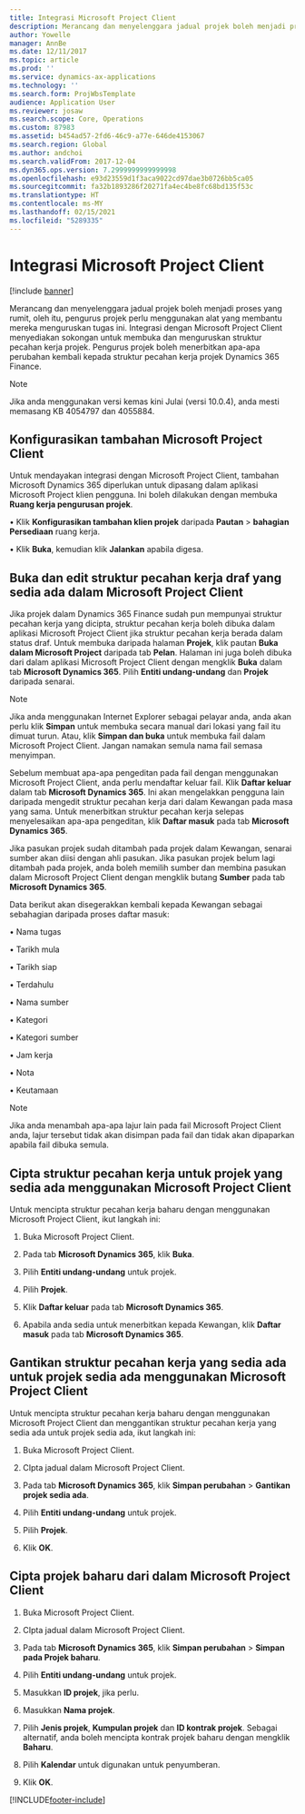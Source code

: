 ```yaml
---
title: Integrasi Microsoft Project Client
description: Merancang dan menyelenggara jadual projek boleh menjadi proses yang rumit, oleh itu, pengurus projek perlu menggunakan alat yang membantu mereka menguruskan tugas ini. Integrasi dengan Microsoft Project Client menyediakan sokongan untuk membuka dan menguruskan struktur pecahan kerja projek.
author: Yowelle
manager: AnnBe
ms.date: 12/11/2017
ms.topic: article
ms.prod: ''
ms.service: dynamics-ax-applications
ms.technology: ''
ms.search.form: ProjWbsTemplate
audience: Application User
ms.reviewer: josaw
ms.search.scope: Core, Operations
ms.custom: 87983
ms.assetid: b454ad57-2fd6-46c9-a77e-646de4153067
ms.search.region: Global
ms.author: andchoi
ms.search.validFrom: 2017-12-04
ms.dyn365.ops.version: 7.2999999999999998
ms.openlocfilehash: e93d23559d1f3aca9022cd97dae3b0726bb5ca05
ms.sourcegitcommit: fa32b1893286f20271fa4ec4be8fc68bd135f53c
ms.translationtype: HT
ms.contentlocale: ms-MY
ms.lasthandoff: 02/15/2021
ms.locfileid: "5289335"
---
```

# <a name="microsoft-project-client-integration"></a>Integrasi Microsoft Project Client

[!include [banner](../includes/banner.md)]

Merancang dan menyelenggara jadual projek boleh menjadi proses yang rumit, oleh itu, pengurus projek perlu menggunakan alat yang membantu mereka menguruskan tugas ini. Integrasi dengan Microsoft Project Client menyediakan sokongan untuk membuka dan menguruskan struktur pecahan kerja projek. Pengurus projek boleh menerbitkan apa-apa perubahan kembali kepada struktur pecahan kerja projek Dynamics 365 Finance.

> [!NOTE]
> Jika anda menggunakan versi kemas kini Julai (versi 10.0.4), anda mesti memasang KB 4054797 dan 4055884.

## <a name="configure-the-microsoft-project-client-add-in"></a>Konfigurasikan tambahan Microsoft Project Client
Untuk mendayakan integrasi dengan Microsoft Project Client, tambahan Microsoft Dynamics 365 diperlukan untuk dipasang dalam aplikasi Microsoft Project klien pengguna. Ini boleh dilakukan dengan membuka **Ruang kerja pengurusan projek**.

•   Klik **Konfigurasikan tambahan klien projek** daripada **Pautan** > **bahagian Persediaan** ruang kerja.

•   Klik **Buka**, kemudian klik **Jalankan** apabila digesa.

## <a name="open-and-edit-an-existing-draft-work-breakdown-structure-in-microsoft-project-client"></a>Buka dan edit struktur pecahan kerja draf yang sedia ada dalam Microsoft Project Client
Jika projek dalam Dynamics 365 Finance sudah pun mempunyai struktur pecahan kerja yang dicipta, struktur pecahan kerja boleh dibuka dalam aplikasi Microsoft Project Client jika struktur pecahan kerja berada dalam status draf. Untuk membuka daripada halaman **Projek**, klik pautan **Buka dalam Microsoft Project** daripada tab **Pelan**. Halaman ini juga boleh dibuka dari dalam aplikasi Microsoft Project Client dengan mengklik **Buka** dalam tab **Microsoft Dynamics 365**. Pilih **Entiti undang-undang** dan **Projek** daripada senarai.

> [!NOTE]
> Jika anda menggunakan Internet Explorer sebagai pelayar anda, anda akan perlu klik **Simpan** untuk membuka secara manual dari lokasi yang fail itu dimuat turun. Atau, klik **Simpan dan buka** untuk membuka fail dalam Microsoft Project Client. Jangan namakan semula nama fail semasa menyimpan.

Sebelum membuat apa-apa pengeditan pada fail dengan menggunakan Microsoft Project Client, anda perlu mendaftar keluar fail. Klik **Daftar keluar** dalam tab **Microsoft Dynamics 365**. Ini akan mengelakkan pengguna lain daripada mengedit struktur pecahan kerja dari dalam Kewangan pada masa yang sama. Untuk menerbitkan struktur pecahan kerja selepas menyelesaikan apa-apa pengeditan, klik **Daftar masuk** pada tab **Microsoft Dynamics 365**.

Jika pasukan projek sudah ditambah pada projek dalam Kewangan, senarai sumber akan diisi dengan ahli pasukan. Jika pasukan projek belum lagi ditambah pada projek, anda boleh memilih sumber dan membina pasukan dalam Microsoft Project Client dengan mengklik butang **Sumber** pada tab **Microsoft Dynamics 365**. 

Data berikut akan disegerakkan kembali kepada Kewangan sebagai sebahagian daripada proses daftar masuk:

•   Nama tugas

•   Tarikh mula

•   Tarikh siap

•   Terdahulu

•   Nama sumber

•   Kategori

•   Kategori sumber

•   Jam kerja

•   Nota

•   Keutamaan

> [!NOTE]
> Jika anda menambah apa-apa lajur lain pada fail Microsoft Project Client anda, lajur tersebut tidak akan disimpan pada fail dan tidak akan dipaparkan apabila fail dibuka semula.

## <a name="create-the-work-breakdown-structure-for-an-existing-project-using-microsoft-project-client"></a>Cipta struktur pecahan kerja untuk projek yang sedia ada menggunakan Microsoft Project Client
Untuk mencipta struktur pecahan kerja baharu dengan menggunakan Microsoft Project Client, ikut langkah ini:


1.  Buka Microsoft Project Client.

2.  Pada tab **Microsoft Dynamics 365**, klik **Buka**.

3.  Pilih **Entiti undang-undang** untuk projek.

4.  Pilih **Projek**.

5.  Klik **Daftar keluar** pada tab **Microsoft Dynamics 365**.

6.  Apabila anda sedia untuk menerbitkan kepada Kewangan, klik **Daftar masuk** pada tab **Microsoft Dynamics 365**.

## <a name="replace-the-existing-work-breakdown-structure-for-an-existing-project-using-microsoft-project-client"></a>Gantikan struktur pecahan kerja yang sedia ada untuk projek sedia ada menggunakan Microsoft Project Client
Untuk mencipta struktur pecahan kerja baharu dengan menggunakan Microsoft Project Client dan menggantikan struktur pecahan kerja yang sedia ada untuk projek sedia ada, ikut langkah ini:

1.  Buka Microsoft Project Client.

2.  CIpta jadual dalam Microsoft Project Client.

3.  Pada tab **Microsoft Dynamics 365**, klik **Simpan perubahan** > **Gantikan projek sedia ada**.

4.  Pilih **Entiti undang-undang** untuk projek.

5.  Pilih **Projek**.

6.  Klik **OK**.

## <a name="create-a-new-project-from-within-microsoft-project-client"></a>Cipta projek baharu dari dalam Microsoft Project Client


1.  Buka Microsoft Project Client.

2.  CIpta jadual dalam Microsoft Project Client.

3.  Pada tab **Microsoft Dynamics 365**, klik **Simpan perubahan** > **Simpan pada Projek baharu**.

4.  Pilih **Entiti undang-undang** untuk projek.

5.  Masukkan **ID projek**, jika perlu.

6.  Masukkan **Nama projek**.

7.  Pilih **Jenis projek**, **Kumpulan projek** dan **ID kontrak projek**. Sebagai alternatif, anda boleh mencipta kontrak projek baharu dengan mengklik **Baharu**.

8.  Pilih **Kalendar** untuk digunakan untuk penyumberan.

11. Klik **OK**.


[!INCLUDE[footer-include](../includes/footer-banner.md)]